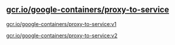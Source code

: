 
[gcr.io/google-containers/proxy-to-service](https://hub.docker.com/r/anjia0532/google-containers.proxy-to-service/tags/)
-----


[gcr.io/google-containers/proxy-to-service:v1](https://hub.docker.com/r/anjia0532/google-containers.proxy-to-service/tags/)


[gcr.io/google-containers/proxy-to-service:v2](https://hub.docker.com/r/anjia0532/google-containers.proxy-to-service/tags/)


